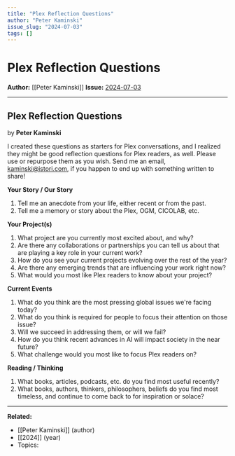 ```yaml
---
title: "Plex Reflection Questions"
author: "Peter Kaminski"
issue_slug: "2024-07-03"
tags: []
---
```


# Plex Reflection Questions

**Author:** [[Peter Kaminski]]
**Issue:** [2024-07-03](https://plex.collectivesensecommons.org/2024-07-03/)

---

## Plex Reflection Questions
by **Peter Kaminski**

I created these questions as starters for Plex conversations, and I realized they might be good reflection questions for Plex readers, as well. Please use or repurpose them as you wish. Send me an email, kaminski@istori.com, if you happen to end up with something written to share!

**Your Story / Our Story**

1. Tell me an anecdote from your life, either recent or from the past.
2. Tell me a memory or story about the Plex, OGM, CICOLAB, etc.

**Your Project(s)**

1. What project are you currently most excited about, and why?
2. Are there any collaborations or partnerships you can tell us about that are playing a key role in your current work?
3. How do you see your current projects evolving over the rest of the year?
4. Are there any emerging trends that are influencing your work right now?
5. What would you most like Plex readers to know about your project?

**Current Events**

1. What do you think are the most pressing global issues we're facing today?
2. What do you think is required for people to focus their attention on those issue?
3. Will we succeed in addressing them, or will we fail?
4. How do you think recent advances in AI will impact society in the near future?
5. What challenge would you most like to focus Plex readers on?

**Reading / Thinking**

1. What books, articles, podcasts, etc. do you find most useful recently?
2. What books, authors, thinkers, philosophers, beliefs do you find most timeless, and continue to come back to for inspiration or solace?

---

**Related:**
- [[Peter Kaminski]] (author)
- [[2024]] (year)
- Topics: 


